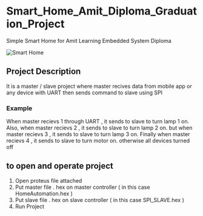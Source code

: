 # Smart_Home_Amit_Diploma_Graduation_Project
Simple Smart Home for Amit Learning Embedded System Diploma 

![Smart Home](https://user-images.githubusercontent.com/98288035/153641411-e815d9ec-7fa6-4507-9c07-d361cbb89750.gif)


## Project Description 

 It is a master / slave project where master recives data from mobile app or any device with UART then sends command to slave using SPI 

### Example 
When master recievs 1 through UART , it sends to slave to turn lamp 1 on. Also, when master recievs 2 , it sends to slave to turn lamp 2 on. but when  master recievs 3 , it sends to slave to turn lamp 3 on. Finally when master recievs 4 , it sends to slave to turn motor on. otherwise all devices turned off


## to open and operate project 

1. Open proteus file attached 
2. Put master file . hex on master controller   ( in this case  HomeAutomation.hex )
3. Put slave  file . hex on slave  controller   ( in this case  SPI_SLAVE.hex      )
4. Run Project
